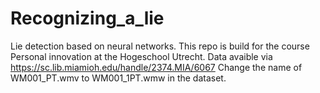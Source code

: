 # Recognizing_a_lie
 Lie detection based on neural networks. This repo is build for the course Personal innovation at the Hogeschool Utrecht. Data avaible via https://sc.lib.miamioh.edu/handle/2374.MIA/6067
Change the name of WM001_PT.wmv to WM001_1PT.wmw in the dataset.
